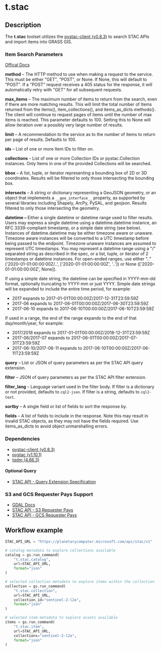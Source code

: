 # t.stac

## Description

The **t.stac** toolset utilizes the
[pystac-client (v0.8.3)](https://github.com/stac-utils/pystac-client) to search
STAC APIs and import items into GRASS GIS.

### Item Search Parameters

[Offical Docs](https://pystac-client.readthedocs.io/en/stable/api.html#item-search)

**method** – The HTTP method to use when making a request to the service. This
must be either "GET", "POST", or None. If None, this will default to "POST".
If a "POST" request receives a 405 status for the response, it
will automatically retry with "GET" for all subsequent requests.

**max_items** – The maximum number of items to return from the search, even if
there are more matching results. This will limit the total number of Items
returned from the items(), item_collections(), and items_as_dicts methods().
The client will continue to request pages of items until the number of max
items is reached. This parameter defaults to 100. Setting this to None will
allow iteration over a possibly very large number of results.

**limit** – A recommendation to the service as to the number of items to return
per page of results. Defaults to 100.

**ids** – List of one or more Item IDs to filter on.

**collections** – List of one or more Collection IDs or pystac.Collection
instances. Only Items in one of the provided Collections will be searched.

**bbox** – A list, tuple, or iterator representing a bounding box of 2D
or 3D coordinates. Results will be filtered to only those intersecting the
bounding box.

**intersects** – A string or dictionary representing a GeoJSON geometry,
or an object that implements a ``__geo_interface__`` property, as supported
by several libraries including Shapely, ArcPy, PySAL, and geojson.
Results filtered to only those intersecting the geometry.

**datetime –**
Either a single datetime or datetime range used to filter results. Users may
express a single datetime using a datetime.datetime instance, an
RFC 3339-compliant timestamp, or a simple date string (see below).
Instances of datetime.datetime may be either timezone aware or unaware.
Timezone aware instances will be converted to a UTC timestamp before being
passed to the endpoint. Timezone unaware instances are assumed to represent
UTC timestamps. You may represent a datetime range using a "/" separated
string as described in the spec, or a list, tuple, or iterator of 2 timestamps
or datetime instances. For open-ended ranges, use either ".."
('2020-01-01:00:00:00Z/..', ['2020-01-01:00:00:00Z', '..']) or
None (['2020-01-01:00:00:00Z', None]).

If using a simple date string, the datetime can be specified in YYYY-mm-dd
format, optionally truncating to YYYY-mm or just YYYY. Simple date strings
will be expanded to include the entire time period, for example:

* 2017 expands to 2017-01-01T00:00:00Z/2017-12-31T23:59:59Z
* 2017-06 expands to 2017-06-01T00:00:00Z/2017-06-30T23:59:59Z
* 2017-06-10 expands to 2017-06-10T00:00:00Z/2017-06-10T23:59:59Z

If used in a range, the end of the range expands to
the end of that day/month/year, for example:

* 2017/2018 expands to 2017-01-01T00:00:00Z/2018-12-31T23:59:59Z
* 2017-06/2017-07 expands to 2017-06-01T00:00:00Z/2017-07-31T23:59:59Z
* 2017-06-10/2017-06-11 expands to 2017-06-10T00:00:00Z/2017-06-11T23:59:59Z

**query** – List or JSON of query parameters as per the STAC API query extension.

**filter** – JSON of query parameters as per the STAC API filter extension.

**filter_lang** – Language variant used in the filter body. If filter is a
dictionary or not provided, defaults to `cql2-json`. If filter is a string,
defaults to `cql2-text`.

**sortby** – A single field or list of fields to sort the response by.

**fields** – A list of fields to include in the response.
Note this may result in invalid STAC objects, as they may not have the fields
required. Use items_as_dicts to avoid object unmarshalling errors.

### Dependencies

* [pystac-client (v0.8.3)](https://github.com/stac-utils/pystac-client)
* [pystac (v1.10.1)](https://pystac.readthedocs.io/en/stable/)
* [tqdm (4.66.3)](https://github.com/tqdm/tqdm)

#### Optional Query

* [STAC API - Query Extension Specification](https://github.com/stac-api-extensions/query)

### S3 and GCS Requester Pays Support

* [GDAL Docs](https://gdal.org/user/virtual_file_systems.html#introduction)
* [STAC API - S3 Requester Pays](https://gdal.org/user/virtual_file_systems.html#vsis3-aws-s3-files)
* [STAC API - GCS Requester Pays](https://gdal.org/user/virtual_file_systems.html#vsigs-google-cloud-storage-files)

## Workflow example

```python
STAC_API_URL = "https://planetarycomputer.microsoft.com/api/stac/v1"

# catalog metadata to explore collections available
catalog = gs.run_command(
    "t.stac.catalog",
    url=STAC_API_URL,
    format="json"
)

# selected collection metadata to explore items within the collection
collection = gs.run_command(
    "t.stac.collection",
    url=STAC_API_URL,
    collection_id="sentinel-2-l2a",
    format="json"
)

# selected item metadata to explore assets available
items = gs.run_command(
    "t.stac.item",
    url=STAC_API_URL,
    collections="sentinel-2-l2a",
    format="json"
)
```
